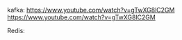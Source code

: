 kafka:
https://www.youtube.com/watch?v=gTwXG8lC2GM
https://www.youtube.com/watch?v=gTwXG8lC2GM

Redis:

